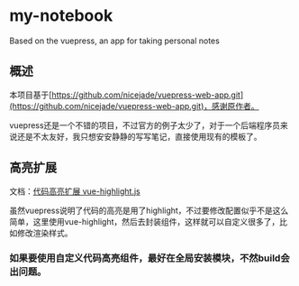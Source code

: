 # my-notebook
Based on the vuepress, an app for taking personal notes

## 概述

本项目基于[https://github.com/nicejade/vuepress-web-app.git](https://github.com/nicejade/vuepress-web-app.git)，感谢原作者。

vuepress还是一个不错的项目，不过官方的例子太少了，对于一个后端程序员来说还是不太友好，我只想安安静静的写写笔记，直接使用现有的模板了。

## 高亮扩展

文档：[代码高亮扩展 vue-highlight.js](https://www.npmjs.com/package/vue-highlight.js)

虽然vuepress说明了代码的高亮是用了highlight，不过要修改配置似乎不是这么简单，这里使用vue-highlight，然后去封装组件，这样就可以自定义很多了，比如修改渲染样式。
### 如果要使用自定义代码高亮组件，最好在全局安装模块，不然build会出问题。